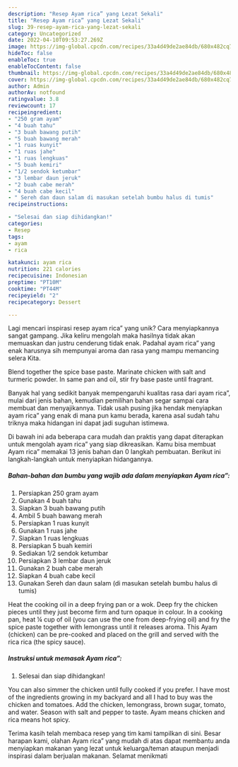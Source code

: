 ```yaml
---
description: "Resep Ayam rica” yang Lezat Sekali"
title: "Resep Ayam rica” yang Lezat Sekali"
slug: 39-resep-ayam-rica-yang-lezat-sekali
category: Uncategorized
date: 2022-04-10T09:53:27.269Z
image: https://img-global.cpcdn.com/recipes/33a4d49de2ae84db/680x482cq70/ayam-rica-foto-resep-utama.jpg
hideToc: false
enableToc: true
enableTocContent: false
thumbnail: https://img-global.cpcdn.com/recipes/33a4d49de2ae84db/680x482cq70/ayam-rica-foto-resep-utama.jpg
cover: https://img-global.cpcdn.com/recipes/33a4d49de2ae84db/680x482cq70/ayam-rica-foto-resep-utama.jpg
author: Admin
authorAv: notfound
ratingvalue: 3.8
reviewcount: 17
recipeingredient:
- "250 gram ayam"
- "4 buah tahu"
- "3 buah bawang putih"
- "5 buah bawang merah"
- "1 ruas kunyit"
- "1 ruas jahe"
- "1 ruas lengkuas"
- "5 buah kemiri"
- "1/2 sendok ketumbar"
- "3 lembar daun jeruk"
- "2 buah cabe merah"
- "4 buah cabe kecil"
- " Sereh dan daun salam di masukan setelah bumbu halus di tumis"
recipeinstructions:

- "Selesai dan siap dihidangkan!"
categories:
- Resep
tags:
- ayam
- rica

katakunci: ayam rica 
nutrition: 221 calories
recipecuisine: Indonesian
preptime: "PT10M"
cooktime: "PT44M"
recipeyield: "2"
recipecategory: Dessert

---
```





Lagi mencari inspirasi resep ayam rica” yang unik? Cara menyiapkannya sangat gampang. Jika keliru mengolah maka hasilnya tidak akan memuaskan dan justru cenderung tidak enak. Padahal ayam rica” yang enak harusnya sih mempunyai aroma dan rasa yang mampu memancing selera Kita.





Blend together the spice base paste. Marinate chicken with salt and turmeric powder. In same pan and oil, stir fry base paste until fragrant.

Banyak hal yang sedikit banyak mempengaruhi kualitas rasa dari ayam rica”, mulai dari jenis bahan, kemudian pemilihan bahan segar sampai cara membuat dan menyajikannya. Tidak usah pusing jika hendak menyiapkan ayam rica” yang enak di mana pun kamu berada, karena asal sudah tahu triknya maka hidangan ini dapat jadi suguhan istimewa.






Di bawah ini ada beberapa cara mudah dan praktis yang dapat diterapkan untuk mengolah ayam rica” yang siap dikreasikan. Kamu bisa membuat Ayam rica” memakai 13 jenis bahan dan 0 langkah pembuatan. Berikut ini langkah-langkah untuk menyiapkan hidangannya.

<!--inarticleads1-->

##### Bahan-bahan dan bumbu yang wajib ada dalam menyiapkan Ayam rica”:

1. Persiapkan 250 gram ayam
1. Gunakan 4 buah tahu
1. Siapkan 3 buah bawang putih
1. Ambil 5 buah bawang merah
1. Persiapkan 1 ruas kunyit
1. Gunakan 1 ruas jahe
1. Siapkan 1 ruas lengkuas
1. Persiapkan 5 buah kemiri
1. Sediakan 1/2 sendok ketumbar
1. Persiapkan 3 lembar daun jeruk
1. Gunakan 2 buah cabe merah
1. Siapkan 4 buah cabe kecil
1. Gunakan  Sereh dan daun salam (di masukan setelah bumbu halus di tumis)


Heat the cooking oil in a deep frying pan or a wok. Deep fry the chicken pieces until they just become firm and turn opaque in colour. In a cooking pan, heat ¼ cup of oil (you can use the one from deep-frying oil) and fry the spice paste together with lemongrass until it releases aroma. This Ayam (chicken) can be pre-cooked and placed on the grill and served with the rica rica (the spicy sauce). 

<!--inarticleads2-->

##### Instruksi untuk memasak Ayam rica”:


1. Selesai dan siap dihidangkan!

You can also simmer the chicken until fully cooked if you prefer. I have most of the ingredients growing in my backyard and all I had to buy was the chicken and tomatoes. Add the chicken, lemongrass, brown sugar, tomato, and water. Season with salt and pepper to taste. Ayam means chicken and rica means hot spicy. 

Terima kasih telah membaca resep yang tim kami tampilkan di sini. Besar harapan kami, olahan Ayam rica” yang mudah di atas dapat membantu anda menyiapkan makanan yang lezat untuk keluarga/teman ataupun menjadi inspirasi dalam berjualan makanan. Selamat menikmati
